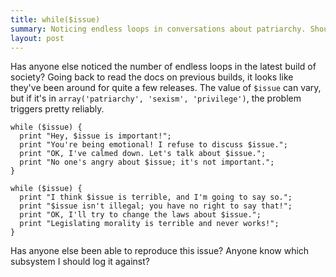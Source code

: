 ```yaml
---
title: while($issue)
summary: Noticing endless loops in conversations about patriarchy. Shouldn't automated tests be catching these?
layout: post
---
```

Has anyone else noticed the number of endless loops in the latest build of society? Going back to read the docs on previous builds, it looks like they've been around for quite a few releases. The value of `$issue` can vary, but if it's in `array('patriarchy', 'sexism', 'privilege')`, the problem triggers pretty reliably. 

    while ($issue) {
      print "Hey, $issue is important!";
      print "You're being emotional! I refuse to discuss $issue.";
      print "OK, I've calmed down. Let's talk about $issue.";
      print "No one's angry about $issue; it's not important.";
    }

    while ($issue) {
      print "I think $issue is terrible, and I'm going to say so.";
      print "$issue isn't illegal; you have no right to say that!";
      print "OK, I'll try to change the laws about $issue.";
      print "Legislating morality is terrible and never works!";
    }

Has anyone else been able to reproduce this issue? Anyone know which subsystem I should log it against?
